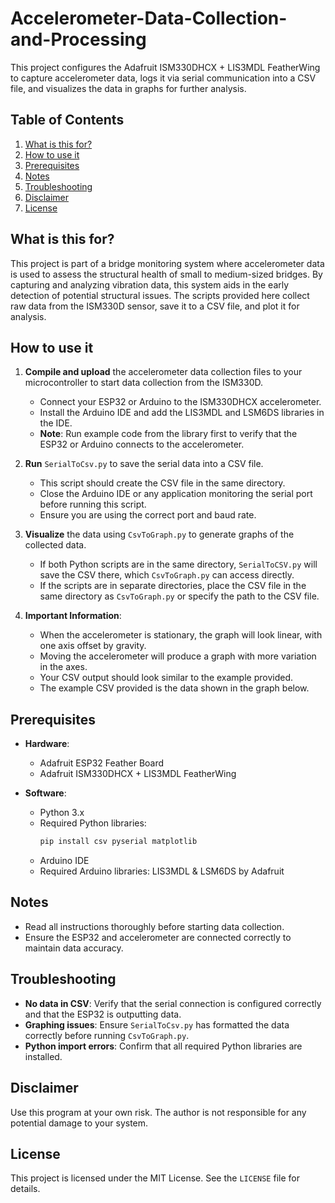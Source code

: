 # Accelerometer-Data-Collection-and-Processing

This project configures the Adafruit ISM330DHCX + LIS3MDL FeatherWing to capture accelerometer data, 
logs it via serial communication into a CSV file, and visualizes the data in graphs for further analysis.

## Table of Contents
1. [What is this for?](#what-is-this-for)
2. [How to use it](#how-to-use-it)
3. [Prerequisites](#prerequisites)
4. [Notes](#notes)
5. [Troubleshooting](#troubleshooting)
6. [Disclaimer](#disclaimer)
7. [License](#license)

## What is this for?

This project is part of a bridge monitoring system where accelerometer data is used to assess the structural health 
of small to medium-sized bridges. By capturing and analyzing vibration data, this system aids in the early detection of potential 
structural issues. The scripts provided here collect raw data from the ISM330D sensor, save it to a CSV file, and plot it for analysis.

## How to use it

1. **Compile and upload** the accelerometer data collection files to your microcontroller to start data collection from the ISM330D.
   - Connect your ESP32 or Arduino to the ISM330DHCX accelerometer.
   - Install the Arduino IDE and add the LIS3MDL and LSM6DS libraries in the IDE.
   - **Note**: Run example code from the library first to verify that the ESP32 or Arduino connects to the accelerometer.

2. **Run** `SerialToCsv.py` to save the serial data into a CSV file.
   - This script should create the CSV file in the same directory.
   - Close the Arduino IDE or any application monitoring the serial port before running this script.
   - Ensure you are using the correct port and baud rate.

3. **Visualize** the data using `CsvToGraph.py` to generate graphs of the collected data.
   - If both Python scripts are in the same directory, `SerialToCSV.py` will save the CSV there, which `CsvToGraph.py` can access directly.
   - If the scripts are in separate directories, place the CSV file in the same directory as `CsvToGraph.py` or specify the path to the CSV file.

4. **Important Information**:
   - When the accelerometer is stationary, the graph will look linear, with one axis offset by gravity.
   - Moving the accelerometer will produce a graph with more variation in the axes.
   - Your CSV output should look similar to the example provided.
   - The example CSV provided is the data shown in the graph below.

## Prerequisites

- **Hardware**:
  - Adafruit ESP32 Feather Board
  - Adafruit ISM330DHCX + LIS3MDL FeatherWing

- **Software**:
  - Python 3.x
  - Required Python libraries:
    ```bash
    pip install csv pyserial matplotlib
    ```
  - Arduino IDE
  - Required Arduino libraries: LIS3MDL & LSM6DS by Adafruit

## Notes

- Read all instructions thoroughly before starting data collection.
- Ensure the ESP32 and accelerometer are connected correctly to maintain data accuracy.

## Troubleshooting

- **No data in CSV**: Verify that the serial connection is configured correctly and that the ESP32 is outputting data.
- **Graphing issues**: Ensure `SerialToCsv.py` has formatted the data correctly before running `CsvToGraph.py`.
- **Python import errors**: Confirm that all required Python libraries are installed.

## Disclaimer

Use this program at your own risk. The author is not responsible for any potential damage to your system.

## License

This project is licensed under the MIT License. See the `LICENSE` file for details.
